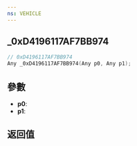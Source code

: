 ```yaml
---
ns: VEHICLE
---
```

## _0xD4196117AF7BB974

```c
// 0xD4196117AF7BB974
Any _0xD4196117AF7BB974(Any p0, Any p1);
```


## 參數
* **p0**: 
* **p1**: 

## 返回值

